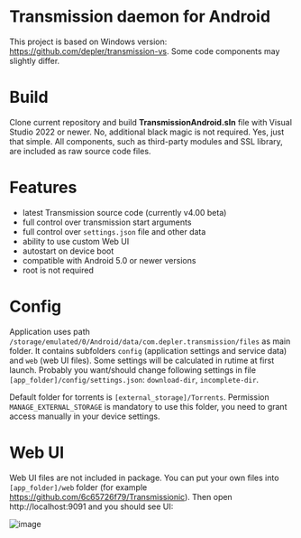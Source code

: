 # Transmission daemon for Android

This project is based on Windows version: https://github.com/depler/transmission-vs. Some code components may slightly differ.

# Build
Clone current repository and build **TransmissionAndroid.sln** file with Visual Studio 2022 or newer. No, additional black magic is not required. Yes, just that simple. All components, such as third-party modules and SSL library, are included as raw source code files.

# Features
- latest Transmission source code (currently v4.00 beta)
- full control over transmission start arguments
- full control over `settings.json` file and other data
- ability to use custom Web UI
- autostart on device boot
- compatible with Android 5.0 or newer versions
- root is not required

# Config
Application uses path `/storage/emulated/0/Android/data/com.depler.transmission/files` as main folder. It contains subfolders `config` (application settings and service data) and `web` (web UI files). Some settings will be calculated in rutime at first launch. Probably you want/should change following settings in file `[app_folder]/config/settings.json`: `download-dir`, `incomplete-dir`. 

Default folder for torrents is `[external_storage]/Torrents`. Permission `MANAGE_EXTERNAL_STORAGE` is mandatory to use this folder, you need to grant access manually in your device settings.

# Web UI
Web UI files are not included in package. You can put your own files into `[app_folder]/web` folder (for example https://github.com/6c65726f79/Transmissionic). Then open http://localhost:9091 and you should see UI:

![image](https://user-images.githubusercontent.com/13541699/203150571-73a94e67-7110-4c18-b77a-02f465b02695.png)

